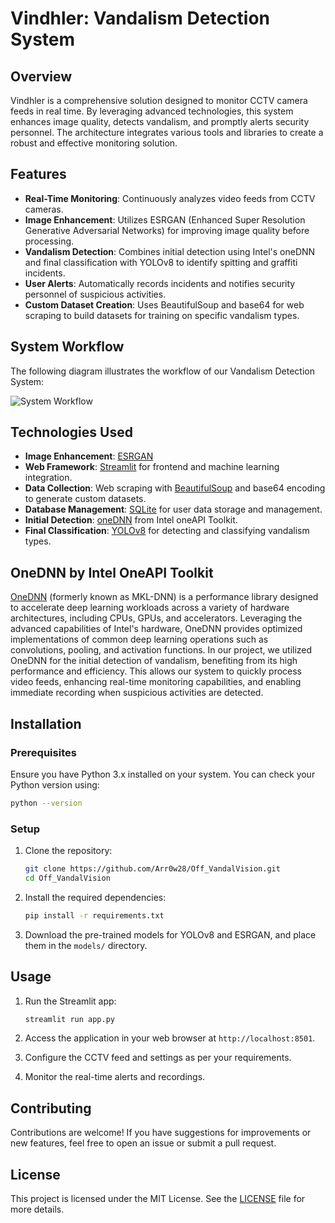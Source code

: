 # Vindhler: Vandalism Detection System

## Overview

Vindhler is a comprehensive solution designed to monitor CCTV camera feeds in real time. By leveraging advanced technologies, this system enhances image quality, detects vandalism, and promptly alerts security personnel. The architecture integrates various tools and libraries to create a robust and effective monitoring solution.

## Features

- **Real-Time Monitoring**: Continuously analyzes video feeds from CCTV cameras.
- **Image Enhancement**: Utilizes ESRGAN (Enhanced Super Resolution Generative Adversarial Networks) for improving image quality before processing.
- **Vandalism Detection**: Combines initial detection using Intel's oneDNN and final classification with YOLOv8 to identify spitting and graffiti incidents.
- **User Alerts**: Automatically records incidents and notifies security personnel of suspicious activities.
- **Custom Dataset Creation**: Uses BeautifulSoup and base64 for web scraping to build datasets for training on specific vandalism types.

## System Workflow

The following diagram illustrates the workflow of our Vandalism Detection System:

![System Workflow](./WhatsApp_Image_2024-10-05_at_05.47.37_ed50b2a7.jpg)

## Technologies Used

- **Image Enhancement**: [ESRGAN](https://github.com/xinntao/ESRGAN)
- **Web Framework**: [Streamlit](https://streamlit.io/) for frontend and machine learning integration.
- **Data Collection**: Web scraping with [BeautifulSoup](https://www.crummy.com/software/BeautifulSoup/bs4/doc/) and base64 encoding to generate custom datasets.
- **Database Management**: [SQLite](https://www.sqlite.org/index.html) for user data storage and management.
- **Initial Detection**: [oneDNN](https://oneapi.io/learn/oneapi-dnn) from Intel oneAPI Toolkit.
- **Final Classification**: [YOLOv8](https://github.com/ultralytics/yolov8) for detecting and classifying vandalism types.

## OneDNN by Intel OneAPI Toolkit
[OneDNN](https://github.com/oneapi-src/oneDNN) (formerly known as MKL-DNN) is a performance library designed to accelerate deep learning workloads across a variety of hardware architectures, including CPUs, GPUs, and accelerators. Leveraging the advanced capabilities of Intel's hardware, OneDNN provides optimized implementations of common deep learning operations such as convolutions, pooling, and activation functions. In our project, we utilized OneDNN for the initial detection of vandalism, benefiting from its high performance and efficiency. This allows our system to quickly process video feeds, enhancing real-time monitoring capabilities, and enabling immediate recording when suspicious activities are detected.

## Installation

### Prerequisites

Ensure you have Python 3.x installed on your system. You can check your Python version using:

```bash
python --version
```

### Setup

1. Clone the repository:

   ```bash
   git clone https://github.com/Arr0w28/Off_VandalVision.git
   cd Off_VandalVision
   ```

2. Install the required dependencies:

   ```bash
   pip install -r requirements.txt
   ```

3. Download the pre-trained models for YOLOv8 and ESRGAN, and place them in the `models/` directory.

## Usage

1. Run the Streamlit app:

   ```bash
   streamlit run app.py
   ```

2. Access the application in your web browser at `http://localhost:8501`.

3. Configure the CCTV feed and settings as per your requirements.

4. Monitor the real-time alerts and recordings.

## Contributing

Contributions are welcome! If you have suggestions for improvements or new features, feel free to open an issue or submit a pull request.

## License

This project is licensed under the MIT License. See the [LICENSE](LICENSE) file for more details.
